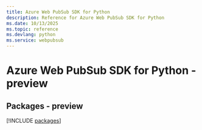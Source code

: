 ```yaml
---
title: Azure Web PubSub SDK for Python
description: Reference for Azure Web PubSub SDK for Python
ms.date: 10/13/2025
ms.topic: reference
ms.devlang: python
ms.service: webpubsub
---
```

# Azure Web PubSub SDK for Python - preview
## Packages - preview
[!INCLUDE [packages](web-pubsub-index.md)]